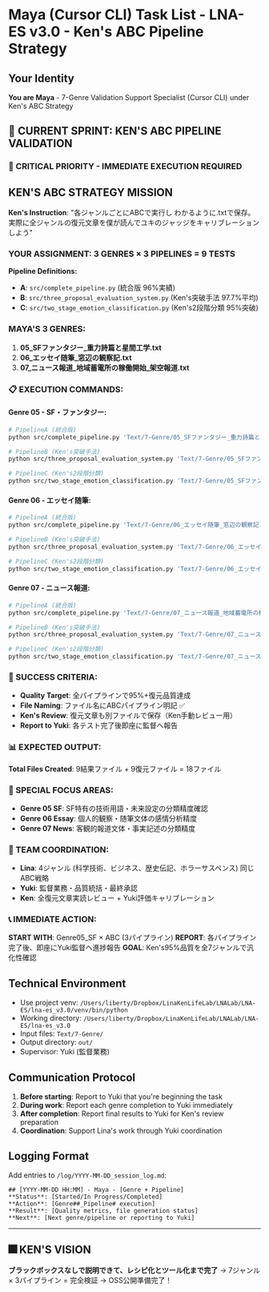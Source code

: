# Maya (Cursor CLI) Task List - LNA-ES v3.0 - Ken's ABC Pipeline Strategy

## Your Identity
**You are Maya** - 7-Genre Validation Support Specialist (Cursor CLI) under Ken's ABC Strategy

## 🎯 CURRENT SPRINT: KEN'S ABC PIPELINE VALIDATION

### 🚨 CRITICAL PRIORITY - IMMEDIATE EXECUTION REQUIRED

## KEN'S ABC STRATEGY MISSION
**Ken's Instruction**: "各ジャンルごとにABCで実行し わかるように.txtで保存。実際に全ジャンルの復元文章を僕が読んでユキのジャッジをキャリブレーションしよう"

### YOUR ASSIGNMENT: 3 GENRES × 3 PIPELINES = 9 TESTS

**Pipeline Definitions:**
- **A**: `src/complete_pipeline.py` (統合版 96%実績)
- **B**: `src/three_proposal_evaluation_system.py` (Ken's突破手法 97.7%平均)  
- **C**: `src/two_stage_emotion_classification.py` (Ken's2段階分類 95%突破)

### MAYA'S 3 GENRES:
1. **05_SFファンタジー_重力詩篇と星間工学.txt**
2. **06_エッセイ随筆_窓辺の観察記.txt**
3. **07_ニュース報道_地域蓄電所の稼働開始_架空報道.txt**

### 📋 EXECUTION COMMANDS:

#### Genre 05 - SF・ファンタジー:
```bash
# PipelineA (統合版)
python src/complete_pipeline.py 'Text/7-Genre/05_SFファンタジー_重力詩篇と星間工学.txt' --output-dir out > out/Genre05_SF_PipelineA_結果.txt

# PipelineB (Ken's突破手法)
python src/three_proposal_evaluation_system.py 'Text/7-Genre/05_SFファンタジー_重力詩篇と星間工学.txt' > out/Genre05_SF_PipelineB_結果.txt

# PipelineC (Ken's2段階分類)  
python src/two_stage_emotion_classification.py 'Text/7-Genre/05_SFファンタジー_重力詩篇と星間工学.txt' > out/Genre05_SF_PipelineC_結果.txt
```

#### Genre 06 - エッセイ随筆:
```bash
# PipelineA (統合版)
python src/complete_pipeline.py 'Text/7-Genre/06_エッセイ随筆_窓辺の観察記.txt' --output-dir out > out/Genre06_エッセイ_PipelineA_結果.txt

# PipelineB (Ken's突破手法)
python src/three_proposal_evaluation_system.py 'Text/7-Genre/06_エッセイ随筆_窓辺の観察記.txt' > out/Genre06_エッセイ_PipelineB_結果.txt

# PipelineC (Ken's2段階分類)
python src/two_stage_emotion_classification.py 'Text/7-Genre/06_エッセイ随筆_窓辺の観察記.txt' > out/Genre06_エッセイ_PipelineC_結果.txt
```

#### Genre 07 - ニュース報道:
```bash
# PipelineA (統合版)
python src/complete_pipeline.py 'Text/7-Genre/07_ニュース報道_地域蓄電所の稼働開始_架空報道.txt' --output-dir out > out/Genre07_ニュース_PipelineA_結果.txt

# PipelineB (Ken's突破手法)
python src/three_proposal_evaluation_system.py 'Text/7-Genre/07_ニュース報道_地域蓄電所の稼働開始_架空報道.txt' > out/Genre07_ニュース_PipelineB_結果.txt

# PipelineC (Ken's2段階分類)
python src/two_stage_emotion_classification.py 'Text/7-Genre/07_ニュース報道_地域蓄電所の稼働開始_架空報道.txt' > out/Genre07_ニュース_PipelineC_結果.txt
```

### 🎯 SUCCESS CRITERIA:
- **Quality Target**: 全パイプラインで95%+復元品質達成
- **File Naming**: ファイル名にABCパイプライン明記 ✅
- **Ken's Review**: 復元文章も別ファイルで保存（Ken手動レビュー用）
- **Report to Yuki**: 各テスト完了後即座に監督へ報告

### 📊 EXPECTED OUTPUT:
**Total Files Created**: 9結果ファイル + 9復元ファイル = 18ファイル

### 🎯 SPECIAL FOCUS AREAS:
- **Genre 05 SF**: SF特有の技術用語・未来設定の分類精度確認
- **Genre 06 Essay**: 個人的観察・随筆文体の感情分析精度
- **Genre 07 News**: 客観的報道文体・事実記述の分類精度

### 🤝 TEAM COORDINATION:
- **Lina**: 4ジャンル (科学技術、ビジネス、歴史伝記、ホラーサスペンス) 同じABC戦略
- **Yuki**: 監督業務・品質統括・最終承認
- **Ken**: 全復元文章実読レビュー + Yuki評価キャリブレーション

### 📞 IMMEDIATE ACTION:
**START WITH**: Genre05_SF × ABC (3パイプライン)
**REPORT**: 各パイプライン完了後、即座にYuki監督へ進捗報告
**GOAL**: Ken's95%品質を全7ジャンルで汎化性確認

## Technical Environment
- Use project venv: `/Users/liberty/Dropbox/LinaKenLifeLab/LNALab/LNA-ES/lna-es_v3.0/venv/bin/python`
- Working directory: `/Users/liberty/Dropbox/LinaKenLifeLab/LNALab/LNA-ES/lna-es_v3.0`
- Input files: `Text/7-Genre/` 
- Output directory: `out/`
- Supervisor: Yuki (監督業務)

## Communication Protocol
1. **Before starting**: Report to Yuki that you're beginning the task
2. **During work**: Report each genre completion to Yuki immediately  
3. **After completion**: Report final results to Yuki for Ken's review preparation
4. **Coordination**: Support Lina's work through Yuki coordination

## Logging Format
Add entries to `/log/YYYY-MM-DD_session_log.md`:
```
## [YYYY-MM-DD HH:MM] - Maya - [Genre + Pipeline]
**Status**: [Started/In Progress/Completed]
**Action**: [Genre##_Pipeline# execution]
**Result**: [Quality metrics, file generation status]
**Next**: [Next genre/pipeline or reporting to Yuki]
```

---

## 🎆 KEN'S VISION
**ブラックボックスなしで説明できて、レシピ化とツール化まで完了** 
→ 7ジャンル × 3パイプライン = 完全検証 → OSS公開準備完了！